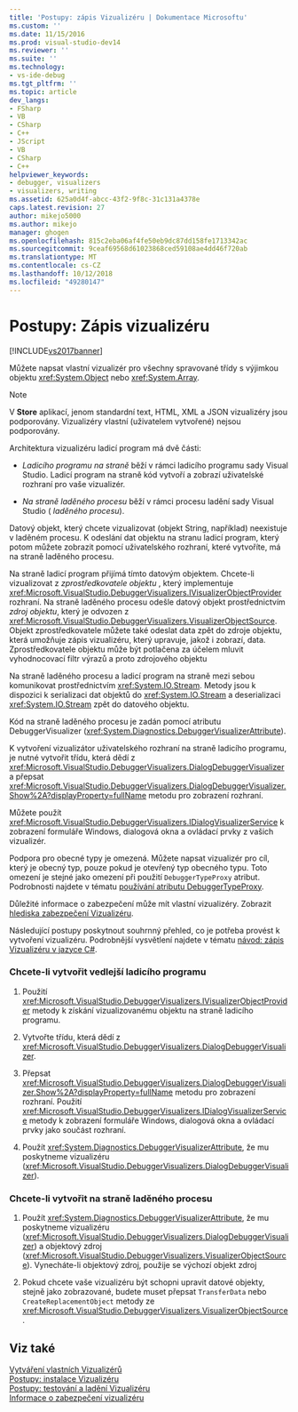 ```yaml
---
title: 'Postupy: zápis Vizualizéru | Dokumentace Microsoftu'
ms.custom: ''
ms.date: 11/15/2016
ms.prod: visual-studio-dev14
ms.reviewer: ''
ms.suite: ''
ms.technology:
- vs-ide-debug
ms.tgt_pltfrm: ''
ms.topic: article
dev_langs:
- FSharp
- VB
- CSharp
- C++
- JScript
- VB
- CSharp
- C++
helpviewer_keywords:
- debugger, visualizers
- visualizers, writing
ms.assetid: 625a0d4f-abcc-43f2-9f8c-31c131a4378e
caps.latest.revision: 27
author: mikejo5000
ms.author: mikejo
manager: ghogen
ms.openlocfilehash: 815c2eba06af4fe50eb9dc87dd158fe1713342ac
ms.sourcegitcommit: 9ceaf69568d61023868ced59108ae4dd46f720ab
ms.translationtype: MT
ms.contentlocale: cs-CZ
ms.lasthandoff: 10/12/2018
ms.locfileid: "49280147"
---
```

# <a name="how-to-write-a-visualizer"></a>Postupy: Zápis vizualizéru
[!INCLUDE[vs2017banner](../includes/vs2017banner.md)]

Můžete napsat vlastní vizualizér pro všechny spravované třídy s výjimkou objektu <xref:System.Object> nebo <xref:System.Array>.  
  
> [!NOTE]
>  V **Store** aplikací, jenom standardní text, HTML, XML a JSON vizualizéry jsou podporovány. Vizualizéry vlastní (uživatelem vytvořené) nejsou podporovány.  
  
 Architektura vizualizéru ladicí program má dvě části:  
  
-   *Ladicího programu na straně* běží v rámci ladicího programu sady Visual Studio. Ladicí program na straně kód vytvoří a zobrazí uživatelské rozhraní pro vaše vizualizér.  
  
-   *Na straně laděného procesu* běží v rámci procesu ladění sady Visual Studio ( *laděného procesu*).  
  
 Datový objekt, který chcete vizualizovat (objekt String, například) neexistuje v laděném procesu. K odeslání dat objektu na stranu ladicí program, který potom můžete zobrazit pomocí uživatelského rozhraní, které vytvoříte, má na straně laděného procesu.  
  
 Na straně ladicí program přijímá tímto datovým objektem. Chcete-li vizualizovat z *zprostředkovatele objektu* , který implementuje <xref:Microsoft.VisualStudio.DebuggerVisualizers.IVisualizerObjectProvider> rozhraní. Na straně laděného procesu odešle datový objekt prostřednictvím *zdroj objektu*, který je odvozen z <xref:Microsoft.VisualStudio.DebuggerVisualizers.VisualizerObjectSource>. Objekt zprostředkovatele můžete také odeslat data zpět do zdroje objektu, která umožňuje zápis vizualizéru, který upravuje, jakož i zobrazí, data. Zprostředkovatele objektu může být potlačena za účelem mluvit vyhodnocovací filtr výrazů a proto zdrojového objektu  
  
 Na straně laděného procesu a ladicí program na straně mezi sebou komunikovat prostřednictvím <xref:System.IO.Stream>. Metody jsou k dispozici k serializaci dat objektů do <xref:System.IO.Stream> a deserializaci <xref:System.IO.Stream> zpět do datového objektu.  
  
 Kód na straně laděného procesu je zadán pomocí atributu DebuggerVisualizer (<xref:System.Diagnostics.DebuggerVisualizerAttribute>).  
  
 K vytvoření vizualizátor uživatelského rozhraní na straně ladicího programu, je nutné vytvořit třídu, která dědí z <xref:Microsoft.VisualStudio.DebuggerVisualizers.DialogDebuggerVisualizer> a přepsat <xref:Microsoft.VisualStudio.DebuggerVisualizers.DialogDebuggerVisualizer.Show%2A?displayProperty=fullName> metodu pro zobrazení rozhraní.  
  
 Můžete použít <xref:Microsoft.VisualStudio.DebuggerVisualizers.IDialogVisualizerService> k zobrazení formuláře Windows, dialogová okna a ovládací prvky z vašich vizualizér.  
  
 Podpora pro obecné typy je omezená. Můžete napsat vizualizér pro cíl, který je obecný typ, pouze pokud je otevřený typ obecného typu. Toto omezení je stejné jako omezení při použití `DebuggerTypeProxy` atribut. Podrobnosti najdete v tématu [používání atributu DebuggerTypeProxy](../debugger/using-debuggertypeproxy-attribute.md).  
  
 Důležité informace o zabezpečení může mít vlastní vizualizéry. Zobrazit [hlediska zabezpečení Vizualizéru](../debugger/visualizer-security-considerations.md).  
  
 Následující postupy poskytnout souhrnný přehled, co je potřeba provést k vytvoření vizualizéru. Podrobnější vysvětlení najdete v tématu [návod: zápis Vizualizéru v jazyce C#](../debugger/walkthrough-writing-a-visualizer-in-csharp.md).  
  
### <a name="to-create-the-debugger-side"></a>Chcete-li vytvořit vedlejší ladicího programu  
  
1.  Použití <xref:Microsoft.VisualStudio.DebuggerVisualizers.IVisualizerObjectProvider> metody k získání vizualizovanému objektu na straně ladicího programu.  
  
2.  Vytvořte třídu, která dědí z <xref:Microsoft.VisualStudio.DebuggerVisualizers.DialogDebuggerVisualizer>.  
  
3.  Přepsat <xref:Microsoft.VisualStudio.DebuggerVisualizers.DialogDebuggerVisualizer.Show%2A?displayProperty=fullName> metodu pro zobrazení rozhraní. Použití <xref:Microsoft.VisualStudio.DebuggerVisualizers.IDialogVisualizerService> metody k zobrazení formuláře Windows, dialogová okna a ovládací prvky jako součást rozhraní.  
  
4.  Použít <xref:System.Diagnostics.DebuggerVisualizerAttribute>, že mu poskytneme vizualizéru (<xref:Microsoft.VisualStudio.DebuggerVisualizers.DialogDebuggerVisualizer>).  
  
### <a name="to-create-the-debuggee-side"></a>Chcete-li vytvořit na straně laděného procesu  
  
1.  Použít <xref:System.Diagnostics.DebuggerVisualizerAttribute>, že mu poskytneme vizualizéru (<xref:Microsoft.VisualStudio.DebuggerVisualizers.DialogDebuggerVisualizer>) a objektový zdroj (<xref:Microsoft.VisualStudio.DebuggerVisualizers.VisualizerObjectSource>). Vynecháte-li objektový zdroj, použije se výchozí objekt zdroj  
  
2.  Pokud chcete vaše vizualizéru být schopni upravit datové objekty, stejně jako zobrazované, budete muset přepsat `TransferData` nebo `CreateReplacementObject` metody ze <xref:Microsoft.VisualStudio.DebuggerVisualizers.VisualizerObjectSource>.  
  
## <a name="see-also"></a>Viz také  
 [Vytváření vlastních Vizualizérů](../debugger/create-custom-visualizers-of-data.md)   
 [Postupy: instalace Vizualizéru](../debugger/how-to-install-a-visualizer.md)   
 [Postupy: testování a ladění Vizualizéru](../debugger/how-to-test-and-debug-a-visualizer.md)   
 [Informace o zabezpečení vizualizéru](../debugger/visualizer-security-considerations.md)



